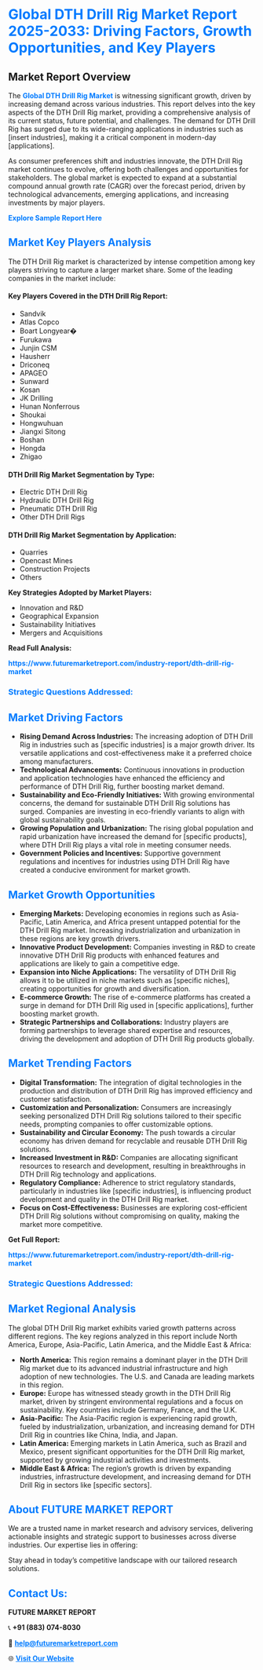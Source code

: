 <h1 style="color: #007BFF;">Global DTH Drill Rig Market Report 2025-2033: Driving Factors, Growth Opportunities, and Key Players</h1>

<section id="overview">
<h2>Market Report Overview</h2>
<p>The <a href="https://www.futuremarketreport.com/industry-report/dth-drill-rig-market" style="color: #007BFF; text-decoration: none;"><strong>Global DTH Drill Rig Market</strong></a> is witnessing significant growth, driven by increasing demand across various industries. This report delves into the key aspects of the DTH Drill Rig market, providing a comprehensive analysis of its current status, future potential, and challenges. The demand for DTH Drill Rig has surged due to its wide-ranging applications in industries such as [insert industries], making it a critical component in modern-day [applications].</p>
<p>As consumer preferences shift and industries innovate, the DTH Drill Rig market continues to evolve, offering both challenges and opportunities for stakeholders. The global market is expected to expand at a substantial compound annual growth rate (CAGR) over the forecast period, driven by technological advancements, emerging applications, and increasing investments by major players.</p>
</section>

<section id="overview">
<p><a href="https://www.futuremarketreport.com/request-sample/reportId=106164" style="color: #007BFF; text-decoration: none;"><strong>Explore Sample Report Here</strong></a></p>
</section>

<section id="key-players">
<h2 style="color: #007BFF;">Market Key Players Analysis</h2>
<p>The DTH Drill Rig market is characterized by intense competition among key players striving to capture a larger market share. Some of the leading companies in the market include:</p>
<h4>Key Players Covered in the DTH Drill Rig Report:</h4>
<ul><li>Sandvik</li><li>Atlas Copco</li><li>Boart Longyear�</li><li>Furukawa</li><li>Junjin CSM</li><li>Hausherr</li><li>Driconeq</li><li>APAGEO</li><li>Sunward</li><li>Kosan</li><li>JK Drilling</li><li>Hunan Nonferrous</li><li>Shoukai</li><li>Hongwuhuan</li><li>Jiangxi Sitong</li><li>Boshan</li><li>Hongda</li><li>Zhigao</li></ul>
<h4>DTH Drill Rig Market Segmentation by Type:</h4>
<ul><li>Electric DTH Drill Rig</li><li>Hydraulic DTH Drill Rig</li><li>Pneumatic DTH Drill Rig</li><li>Other DTH Drill Rigs</li></ul>

<h4>DTH Drill Rig Market Segmentation by Application:</h4>
<ul><li>Quarries</li><li>Opencast Mines</li><li>Construction Projects</li><li>Others</li></ul>
<p><strong>Key Strategies Adopted by Market Players:</strong></p>
<ul>
<li>Innovation and R&D</li>
<li>Geographical Expansion</li>
<li>Sustainability Initiatives</li>
<li>Mergers and Acquisitions</li>
</ul>
</section>

<section>
<p><strong>Read Full Analysis: </strong></p><a href="https://www.futuremarketreport.com/industry-report/dth-drill-rig-market" style="color: #007BFF; text-decoration: none;"><strong>https://www.futuremarketreport.com/industry-report/dth-drill-rig-market</strong></a>
<h3 style="color: #007BFF;">Strategic Questions Addressed:</h3>
</section>

<section id="driving-factors">
<h2 style="color: #007BFF;">Market Driving Factors</h2>
<ul>
<li><strong>Rising Demand Across Industries:</strong> The increasing adoption of DTH Drill Rig in industries such as [specific industries] is a major growth driver. Its versatile applications and cost-effectiveness make it a preferred choice among manufacturers.</li>
<li><strong>Technological Advancements:</strong> Continuous innovations in production and application technologies have enhanced the efficiency and performance of DTH Drill Rig, further boosting market demand.</li>
<li><strong>Sustainability and Eco-Friendly Initiatives:</strong> With growing environmental concerns, the demand for sustainable DTH Drill Rig solutions has surged. Companies are investing in eco-friendly variants to align with global sustainability goals.</li>
<li><strong>Growing Population and Urbanization:</strong> The rising global population and rapid urbanization have increased the demand for [specific products], where DTH Drill Rig plays a vital role in meeting consumer needs.</li>
<li><strong>Government Policies and Incentives:</strong> Supportive government regulations and incentives for industries using DTH Drill Rig have created a conducive environment for market growth.</li>
</ul>
</section>

<section id="growth-opportunities">
<h2 style="color: #007BFF;">Market Growth Opportunities</h2>
<ul>
<li><strong>Emerging Markets:</strong> Developing economies in regions such as Asia-Pacific, Latin America, and Africa present untapped potential for the DTH Drill Rig market. Increasing industrialization and urbanization in these regions are key growth drivers.</li>
<li><strong>Innovative Product Development:</strong> Companies investing in R&D to create innovative DTH Drill Rig products with enhanced features and applications are likely to gain a competitive edge.</li>
<li><strong>Expansion into Niche Applications:</strong> The versatility of DTH Drill Rig allows it to be utilized in niche markets such as [specific niches], creating opportunities for growth and diversification.</li>
<li><strong>E-commerce Growth:</strong> The rise of e-commerce platforms has created a surge in demand for DTH Drill Rig used in [specific applications], further boosting market growth.</li>
<li><strong>Strategic Partnerships and Collaborations:</strong> Industry players are forming partnerships to leverage shared expertise and resources, driving the development and adoption of DTH Drill Rig products globally.</li>
</ul>
</section>

<section id="trending-factors">
<h2 style="color: #007BFF;">Market Trending Factors</h2>
<ul>
<li><strong>Digital Transformation:</strong> The integration of digital technologies in the production and distribution of DTH Drill Rig has improved efficiency and customer satisfaction.</li>
<li><strong>Customization and Personalization:</strong> Consumers are increasingly seeking personalized DTH Drill Rig solutions tailored to their specific needs, prompting companies to offer customizable options.</li>
<li><strong>Sustainability and Circular Economy:</strong> The push towards a circular economy has driven demand for recyclable and reusable DTH Drill Rig solutions.</li>
<li><strong>Increased Investment in R&D:</strong> Companies are allocating significant resources to research and development, resulting in breakthroughs in DTH Drill Rig technology and applications.</li>
<li><strong>Regulatory Compliance:</strong> Adherence to strict regulatory standards, particularly in industries like [specific industries], is influencing product development and quality in the DTH Drill Rig market.</li>
<li><strong>Focus on Cost-Effectiveness:</strong> Businesses are exploring cost-efficient DTH Drill Rig solutions without compromising on quality, making the market more competitive.</li>
</ul>
</section>

<section>
<p><strong>Get Full Report: </strong></p><a href="https://www.futuremarketreport.com/industry-report/dth-drill-rig-market" style="color: #007BFF; text-decoration: none;"><strong>https://www.futuremarketreport.com/industry-report/dth-drill-rig-market</strong></a>
<h3 style="color: #007BFF;">Strategic Questions Addressed:</h3>
</section>


<section id="regional-analysis">
<h2 style="color: #007BFF;">Market Regional Analysis</h2>
<p>The global DTH Drill Rig market exhibits varied growth patterns across different regions. The key regions analyzed in this report include North America, Europe, Asia-Pacific, Latin America, and the Middle East & Africa:</p>
<ul>
<li><strong>North America:</strong> This region remains a dominant player in the DTH Drill Rig market due to its advanced industrial infrastructure and high adoption of new technologies. The U.S. and Canada are leading markets in this region.</li>
<li><strong>Europe:</strong> Europe has witnessed steady growth in the DTH Drill Rig market, driven by stringent environmental regulations and a focus on sustainability. Key countries include Germany, France, and the U.K.</li>
<li><strong>Asia-Pacific:</strong> The Asia-Pacific region is experiencing rapid growth, fueled by industrialization, urbanization, and increasing demand for DTH Drill Rig in countries like China, India, and Japan.</li>
<li><strong>Latin America:</strong> Emerging markets in Latin America, such as Brazil and Mexico, present significant opportunities for the DTH Drill Rig market, supported by growing industrial activities and investments.</li>
<li><strong>Middle East & Africa:</strong> The region’s growth is driven by expanding industries, infrastructure development, and increasing demand for DTH Drill Rig in sectors like [specific sectors].</li>
</ul>
</section>

<footer>
<h2 style="color: #007BFF;">About FUTURE MARKET REPORT</h2>
<p>We are a trusted name in market research and advisory services, delivering actionable insights and strategic support to businesses across diverse industries. Our expertise lies in offering:</p>

<p>Stay ahead in today’s competitive landscape with our tailored research solutions.</p>

<h2 style="color: #007BFF;">Contact Us:</h2>
<p><strong>FUTURE MARKET REPORT</strong></p>
<p>📞 <strong>+91 (883) 074-8030</strong></p>
<p>📧 <strong><a href="mailto:help@futuremarketreport.com" style="color: #007BFF;">help@futuremarketreport.com</a></strong></p>
<p>🌐 <strong><a href="https://www.futuremarketreport.com/" style="color: #007BFF;">Visit Our Website</a></strong></p>
</footer>
